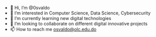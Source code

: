 - 👋 Hi, I’m @0svaldo
- 👀 I’m interested in Computer Science, Data Science, Cybersecurity
- 🌱 I’m currently learning new digital technologies
- 💞️ I’m looking to collaborate on different digital innovative projects
- 📫 How to reach me osvaldo@olc.edu.do

<!---
0svaldo/0svaldo is a ✨ special ✨ repository because its `README.md` (this file) appears on your GitHub profile.
You can click the Preview link to take a look at your changes.
--->
